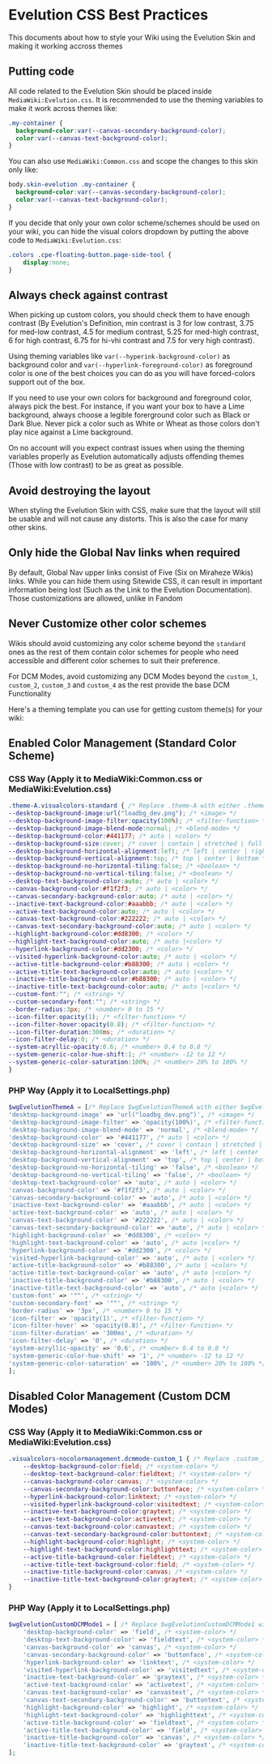 # Evelution CSS Best Practices
This documents about how to style your Wiki using the Evelution Skin and making it working accross themes

## Putting code
All code related to the Evelution Skin should be placed inside ``MediaWiki:Evelution.css``. It is recommended to use the theming variables to make it work across themes like:
```css
.my-container {
  background-color:var(--canvas-secondary-background-color);
  color:var(--canvas-text-background-color);
}
```

You can also use ``MediaWiki:Common.css`` and scope the changes to this skin only like:
```css
body.skin-evelution .my-container {
  background-color:var(--canvas-secondary-background-color);
  color:var(--canvas-text-background-color);
}
```

If you decide that only your own color scheme/schemes should be used on your wiki, you can hide the visual colors dropdown by putting the above code to ``MediaWiki:Evelution.css``:
```css
.colors .cpe-floating-button.page-side-tool {
	display:none;
}
```

## Always check against contrast
When picking up custom colors, you should check them to have enough contrast (By Evelution's Definition, min contrast is 3 for low contrast, 3.75 for med-low contrast, 4.5 for medium contrast, 5.25 for med-high contrast, 6 for high contrast, 6.75 for hi-vhi contrast and 7.5 for very high contrast). 

Using theming variables like ``var(--hyperink-background-color)`` as background color and ``var(--hyperlink-foreground-color)`` as foreground color is one of the best choices you can do as you will have forced-colors support out of the box.

If you need to use your own colors for background and foreground color, always pick the best. For instance, if you want your box to have a Lime background, always choose a legible forerground color such as Black or Dark Blue. Never pick a color such as White or Wheat as those colors don't play nice against a Lime background.

On no account will you expect contrast issues when using the theming variables properly as Evelution automatically adjusts offending themes (Those with low contrast) to be as great as possible.

## Avoid destroying the layout
When styling the Evelution Skin with CSS, make sure that the layout will still be usable and will not cause any distorts. This is also the case for many other skins.

## Only hide the Global Nav links when required
By default, Global Nav upper links consist of Five (Six on Miraheze Wikis) links. While you can hide them using Sitewide CSS, it can result in important information being lost (Such as the Link to the Evelution Documentation). Those customizations are allowed, unlike in Fandom

## Never Customize other color schemes
Wikis should avoid customizing any color scheme beyond the ``standard`` ones as the rest of them contain color schemes for people who need accessible and different color schemes to suit their preference.

For DCM Modes, avoid customizing any DCM Modes beyond the ``custom_1``, ``custom_2``, ``custom_3`` and ``custom_4`` as the rest provide the base DCM Functionality

Here's a theming template you can use for getting custom theme(s) for your wiki:

## Enabled Color Management (Standard Color Scheme)

### CSS Way (Apply it to MediaWiki:Common.css or MediaWiki:Evelution.css)
```css
.theme-A.visualcolors-standard { /* Replace .theme-A with either .theme-B, .theme-C, .theme-D, .theme-E, .theme-F, .theme-G, .theme-H if you want to target the other 7 slots, otherwise don't replace .theme-A with anything */ 
--desktop-background-image:url("loadbg_dev.png"); /* <image> */
--desktop-background-image-filter:opacity(100%); /* <filter-function> */
--desktop-background-image-blend-mode:normal; /* <blend-mode> */
--desktop-background-color:#441177; /* auto | <color> */
--desktop-background-size:cover; /* cover | contain | stretched | full */
--desktop-background-horizontal-alignment:left; /* left | center | right */
--desktop-background-vertical-alignment:top; /* top | center | bottom */
--desktop-background-no-horizontal-tiling:false; /* <boolean> */
--desktop-background-no-vertical-tiling:false; /* <boolean> */
--desktop-text-background-color:auto; /* auto | <color> */
--canvas-background-color:#f1f2f3; /* auto | <color> */
--canvas-secondary-background-color:auto; /* auto | <color> */
--inactive-text-background-color:#aaabbb; /* auto | <color> */
--active-text-background-color:auto; /* auto | <color> */
--canvas-text-background-color:#222222; /* auto | <color> */
--canvas-text-secondary-background-color:auto; /* auto | <color> */
--highlight-background-color:#dd8300; /* <color> */
--highlight-text-background-color:auto; /* auto |<color> */
--hyperlink-background-color:#dd2300; /* <color> */
--visited-hyperlink-background-color:auto; /* auto | <color> */
--active-title-background-color:#b88300; /* auto | <color> */
--active-title-text-background-color:auto; /* auto |<color> */
--inactive-title-background-color:#b88300; /* auto | <color> */
--inactive-title-text-background-color:auto; /* auto |<color> */
--custom-font:""; /* <string> */
--custom-secondary-font:""; /* <string> */
--border-radius:3px; /* <number> 0 to 15 */
--icon-filter:opacity(1); /* <filter-function> */
--icon-filter-hover:opacity(0.8); /* <filter-function> */
--icon-filter-duration:300ms; /* <duration> */
--icon-filter-delay:0; /* <duration> */
--system-acryllic-opacity:0.6; /* <number> 0.4 to 0.8 */
--system-generic-color-hue-shift:1; /* <number> -12 to 12 */
--system-generic-color-saturation:100%; /* <number> 20% to 100% */
}
```

### PHP Way (Apply it to LocalSettings.php)
```php
$wgEvelutionThemeA = [/* Replace $wgEvelutionThemeA with either $wgEvelutionThemeB, $wgEvelutionThemeC, $wgEvelutionThemeD, $wgEvelutionThemeE, $wgEvelutionThemeF, $wgEvelutionThemeG, $wgEvelutionThemeH if you want to target the other 7 slots, otherwise don't replace $wgEvelutionThemeA with anything */ 
'desktop-background-image' => 'url("loadbg_dev.png")', /* <image> */
'desktop-background-image-filter' => 'opacity(100%)', /* <filter-function> */
'desktop-background-image-blend-mode' => 'normal', /* <blend-mode> */
'desktop-background-color' => '#441177', /* auto | <color> */
'desktop-background-size' => 'cover', /* cover | contain | stretched | full */
'desktop-background-horizontal-alignment' => 'left', /* left | center | right */
'desktop-background-vertical-alignment' => 'top', /* top | center | bottom */
'desktop-background-no-horizontal-tiling' => 'false', /* <boolean> */
'desktop-background-no-vertical-tiling' => 'false', /* <boolean> */
'desktop-text-background-color' => 'auto', /* auto | <color> */
'canvas-background-color' => '#f1f2f3', /* auto | <color> */
'canvas-secondary-background-color' => 'auto', /* auto | <color> */
'inactive-text-background-color' => '#aaabbb', /* auto | <color> */
'active-text-background-color' => 'auto', /* auto | <color> */
'canvas-text-background-color' => '#222222', /* auto | <color> */
'canvas-text-secondary-background-color' => 'auto', /* auto | <color> */
'highlight-background-color' => '#dd8300', /* <color> */
'highlight-text-background-color' => 'auto', /* auto |<color> */
'hyperlink-background-color' => '#dd2300', /* <color> */
'visited-hyperlink-background-color' => 'auto', /* auto | <color> */
'active-title-background-color' => '#b88300', /* auto | <color> */
'active-title-text-background-color' => 'auto', /* auto |<color> */
'inactive-title-background-color' => '#b88300', /* auto | <color> */
'inactive-title-text-background-color' => 'auto', /* auto |<color> */
'custom-font' => '""', /* <string> */
'custom-secondary-font' => '""', /* <string> */
'border-radius' => '3px', /* <number> 0 to 15 */
'icon-filter' => 'opacity(1)', /* <filter-function> */
'icon-filter-hover' => 'opacity(0.8)', /* <filter-function> */
'icon-filter-duration' => '300ms', /* <duration> */
'icon-filter-delay' => '0', /* <duration> */
'system-acryllic-opacity' => '0.6', /* <number> 0.4 to 0.8 */
'system-generic-color-hue-shift' => '1', /* <number> -12 to 12 */
'system-generic-color-saturation' => '100%', /* <number> 20% to 100% */
];

```

## Disabled Color Management (Custom DCM Modes)

### CSS Way (Apply it to MediaWiki:Common.css or MediaWiki:Evelution.css)
```css
.visualcolors-nocolormanagement.dcmmode-custom_1 { /* Replace .custom_1 with either .custom_2, .custom_3 or .custom_4 if you want to target the other 4 custom slots, otherwise don't replace .custom_1 with anything */ 
	--desktop-background-color:field; /* <system-color> */
	--desktop-text-background-color:fieldtext; /* <system-color> */
	--canvas-background-color:canvas; /* <system-color> */
	--canvas-secondary-background-color:buttonface; /* <system-color> */
	--hyperlink-background-color:linktext; /* <system-color> */
	--visited-hyperlink-background-color:visitedtext; /* <system-color> */
	--inactive-text-background-color:graytext; /* <system-color> */
	--active-text-background-color:activetext; /* <system-color> */
	--canvas-text-background-color:canvastext; /* <system-color> */
	--canvas-text-secondary-background-color:buttontext; /* <system-color> */
	--highlight-background-color:highlight; /* <system-color> */
	--highlight-text-background-color:highlighttext; /* <system-color> */
	--active-title-background-color:fieldtext; /* <system-color> */
	--active-title-text-background-color:field; /* <system-color> */
	--inactive-title-background-color:canvas; /* <system-color> */
	--inactive-title-text-background-color:graytext; /* <system-color> */
}
```

### PHP Way (Apply it to LocalSettings.php)
```php
$wgEvelutionCustomDCMMode1 = [ /* Replace $wgEvelutionCustomDCMMode1 with either $wgEvelutionCustomDCMMode2, $wgEvelutionCustomDCMMode3 or $wgEvelutionCustomDCMMode4 if you want to target the other 4 custom slots, otherwise don't replace $wgEvelutionCustomDCMMode1 with anything */ 
	'desktop-background-color' => 'field', /* <system-color> */
	'desktop-text-background-color' => 'fieldtext', /* <system-color> */
	'canvas-background-color' => 'canvas', /* <system-color> */
	'canvas-secondary-background-color' => 'buttonface', /* <system-color> */
	'hyperlink-background-color' => 'linktext', /* <system-color> */
	'visited-hyperlink-background-color' => 'visitedtext', /* <system-color> */
	'inactive-text-background-color' => 'graytext', /* <system-color> */
	'active-text-background-color' => 'activetext', /* <system-color> */
	'canvas-text-background-color' => 'canvastext', /* <system-color> */
	'canvas-text-secondary-background-color' => 'buttontext', /* <system-color> */
	'highlight-background-color' => 'highlight', /* <system-color> */
	'highlight-text-background-color' => 'highlighttext', /* <system-color> */
	'active-title-background-color' => 'fieldtext', /* <system-color> */
	'active-title-text-background-color' => 'field', /* <system-color> */
	'inactive-title-background-color' => 'canvas', /* <system-color> */
	'inactive-title-text-background-color' => 'graytext', /* <system-color> */
];
```
